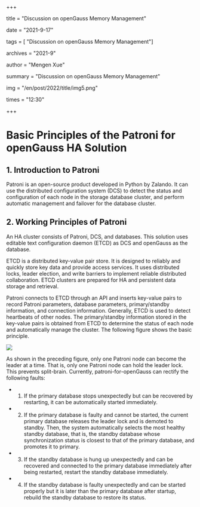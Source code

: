 +++

title = "Discussion on openGauss Memory Management"

date = "2021-9-17"

tags = \[ "Discussion on openGauss Memory Management"\]

archives = "2021-9"

author = "Mengen Xue"

summary = "Discussion on openGauss Memory Management"

img = "/en/post/2022/title/img5.png"

times = "12:30"

+++

# Basic Principles of the Patroni for openGauss HA Solution<a name="ZH-CN_TOPIC_0000001206626668"></a>



## 1. Introduction to Patroni<a name="section12588579198"></a>

Patroni is an open-source product developed in Python by Zalando. It can use the distributed configuration system \(DCS\) to detect the status and configuration of each node in the storage database cluster, and perform automatic management and failover for the database cluster.

## 2. Working Principles of Patroni<a name="section17968171210201"></a>

An HA cluster consists of Patroni, DCS, and databases. This solution uses editable text configuration daemon \(ETCD\) as DCS and openGauss as the database.

ETCD is a distributed key-value pair store. It is designed to reliably and quickly store key data and provide access services. It uses distributed locks, leader election, and write barriers to implement reliable distributed collaboration. ETCD clusters are prepared for HA and persistent data storage and retrieval.

Patroni connects to ETCD through an API and inserts key-value pairs to record Patroni parameters, database parameters, primary/standby information, and connection information. Generally, ETCD is used to detect heartbeats of other nodes. The primary/standby information stored in the key-value pairs is obtained from ETCD to determine the status of each node and automatically manage the cluster. The following figure shows the basic principle.

![](../figures/zh-cn_image_0000001208491336.png)

As shown in the preceding figure, only one Patroni node can become the leader at a time. That is, only one Patroni node can hold the leader lock. This prevents split-brain. Currently, patroni-for-openGauss can rectify the following faults:

-   1. If the primary database stops unexpectedly but can be recovered by restarting, it can be automatically started immediately.
-   2. If the primary database is faulty and cannot be started, the current primary database releases the leader lock and is demoted to standby. Then, the system automatically selects the most healthy standby database, that is, the standby database whose synchronization status is closest to that of the primary database, and promotes it to primary.
-   3. If the standby database is hung up unexpectedly and can be recovered and connected to the primary database immediately after being restarted, restart the standby database immediately.
-   4. If the standby database is faulty unexpectedly and can be started properly but it is later than the primary database after startup, rebuild the standby database to restore its status.

